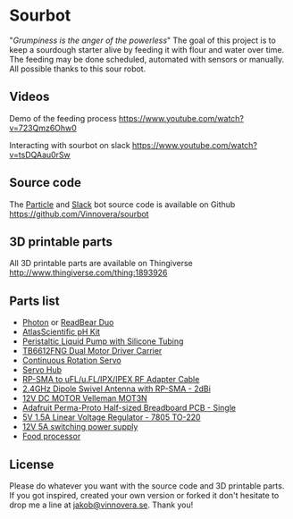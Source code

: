 # Sourbot
"_Grumpiness is the anger of the powerless_"
The goal of this project is to keep a sourdough starter alive by feeding it with flour and water over time. The feeding may be done scheduled, automated with sensors or manually. All possible thanks to this sour robot.

## Videos
Demo of the feeding process
https://www.youtube.com/watch?v=723Qmz6Ohw0

Interacting with sourbot on slack
https://www.youtube.com/watch?v=tsDQAau0rSw

## Source code
The [Particle](https://login.particle.io/build) and [Slack](http://slack.com/) bot source code is available on Github
https://github.com/Vinnovera/sourbot

## 3D printable parts
All 3D printable parts are available on Thingiverse
http://www.thingiverse.com/thing:1893926

## Parts list
* [Photon](https://www.adafruit.com/products/2721) or [ReadBear Duo](https://redbear.cc/redbear-duo.html)
* [AtlasScientific pH Kit](http://www.atlas-scientific.com/product_pages/probes/ph_probe.html)
* [Peristaltic Liquid Pump with Silicone Tubing](https://www.adafruit.com/products/1150)
* [TB6612FNG Dual Motor Driver Carrier](https://www.pololu.com/product/713)
* [Continuous Rotation Servo](https://www.adafruit.com/products/154)
* [Servo Hub](https://www.sparkfun.com/products/12480)
* [RP-SMA to uFL/u.FL/IPX/IPEX RF Adapter Cable](https://www.adafruit.com/products/852)
* [2.4GHz Dipole Swivel Antenna with RP-SMA - 2dBi](https://www.adafruit.com/products/944)
* [12V DC MOTOR Velleman MOT3N](https://www.amazon.com/Velleman-131009-MOT3N/dp/B00N396MOS)
* [Adafruit Perma-Proto Half-sized Breadboard PCB - Single](https://www.adafruit.com/products/1609)
* [5V 1.5A Linear Voltage Regulator - 7805 TO-220](https://www.adafruit.com/products/2164)
* [12V 5A switching power supply](https://www.adafruit.com/products/352)
* [Food processor](https://www.amazon.com/Kitchen-Master-One-Touch-Electric-Processor/dp/B01AYPSK02/)

## License
Please do whatever you want with the source code and 3D printable parts. If you got inspired, created your own version or forked it don't hesitate to drop me a line at [jakob@vinnovera.se](mailto:jakob@vinnovera.se). Thank you!